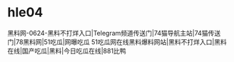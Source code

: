 # hle04
黑料网-0624-黑料不打烊入口|Telegram频道传送门|74猫导航主站|74猫传送门|78黑料网|51吃瓜|网曝吃瓜  51吃瓜网在线黑料爆料网站|黑料不打烊入口|黑料在线|国产吃瓜|黑料|今日吃瓜在线|881比鸭
